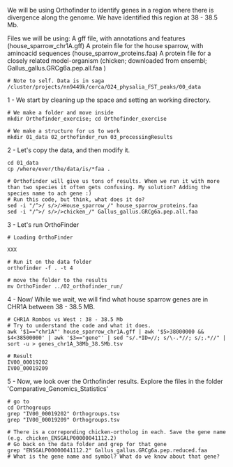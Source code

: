We will be using Orthofinder to identify genes in a region where there is divergence along the genome. We have identified this region at 38 - 38.5 Mb.

Files we will be using:
A gff file, with annotations and features (house_sparrow_chr1A.gff)
A protein file for the house sparrow, with aminoacid sequences (house_sparrow_proteins.faa)
A protein file for a closely related model-organism (chicken; downloaded from ensembl; Gallus_gallus.GRCg6a.pep.all.faa )

```
# Note to self. Data is in saga /cluster/projects/nn9449k/cerca/024_physalia_FST_peaks/00_data
```

1 - We start by cleaning up the space and setting an working directory.

```
# We make a folder and move inside
mkdir Orthofinder_exercise; cd Orthofinder_exercise

# We make a structure for us to work
mkdir 01_data 02_orthofinder_run 03_processingResults
```

2 - Let's copy the data, and then modify it.
```
cd 01_data
cp /where/ever/the/data/is/*faa .

# Orthofinder will give us tons of results. When we run it with more than two species it often gets confusing. My solution? Adding the species name to ach gene :)
# Run this code, but think, what does it do?
sed -i "/^>/ s/>/>House_sparrow_/" house_sparrow_proteins.faa
sed -i "/^>/ s/>/>chicken_/" Gallus_gallus.GRCg6a.pep.all.faa 
```

3 - Let's run OrthoFinder
```
# Loading OrthoFinder

XXX

# Run it on the data folder
orthofinder -f . -t 4

# move the folder to the results
mv OrthoFinder ../02_orthofinder_run/
```

4 - Now/ While we wait, we will find what house sparrow genes are in CHR1A between 38 - 38.5 MB.
```
# CHR1A Rombos vs West : 38 - 38.5 Mb
# Try to understand the code and what it does.
awk '$1=="chr1A"' house_sparrow_chr1A.gff | awk '$5>38000000 && $4<38500000' | awk '$3=="gene"' | sed "s/.*ID=//; s/\-.*//; s/;.*//" | sort -u > genes_chr1A_38Mb_38.5Mb.tsv

# Result
IV00_00019202
IV00_00019209
```

5 - Now, we look over the Orthofinder results. Explore the files in the folder 'Comparative_Genomics_Statistics'
```
# go to
cd Orthogroups
grep "IV00_00019202" Orthogroups.tsv
grep "IV00_00019209" Orthogroups.tsv

# There is a correponding chicken-ortholog in each. Save the gene name (e.g. chicken_ENSGALP00000041112.2)
# Go back on the data folder and grep for that gene
grep "ENSGALP00000041112.2" Gallus_gallus.GRCg6a.pep.reduced.faa
# What is the gene name and symbol? What do we know about that gene?
```
